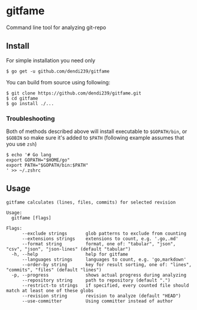 # gitfame

Command line tool for analyzing git-repo

## Install

For simple installation you need only
```shell
$ go get -u github.com/dendi239/gitfame
```

You can build from source using following:
```shell
$ git clone https://github.com/dendi239/gitfame.git
$ cd gitfame
$ go install ./...
```

### Troubleshooting

Both of methods described above will install executable to `$GOPATH/bin`, or `$GOBIN` so make sure it's added to `$PATH` (following example assumes that you use `zsh`)
```shell
$ echo '# Go lang
export GOPATH="$HOME/go"
export PATH="$GOPATH/bin:$PATH"
' >> ~/.zshrc
```

## Usage

```shell
gitfame calculates (lines, files, commits) for selected revision

Usage:
  gitfame [flags]

Flags:
      --exclude strings       glob patterns to exclude from counting
      --extensions strings    extensions to count, e.g. '.go,.md'
      --format string         format, one of: "tabular", "json", "csv", "json", "json-lines" (default "tabular")
  -h, --help                  help for gitfame
      --languages strings     languages to count, e.g. 'go,markdown'
      --order-by string       key for result sorting, one of: "lines", "commits", "files" (default "lines")
  -p, --progress              shows actual progress during analyzing
      --repository string     path to repository (default ".")
      --restrict-to strings   if specified, every counted file should match at least one of these globs
      --revision string       revision to analyze (default "HEAD")
      --use-committer         Using committer instead of author
```